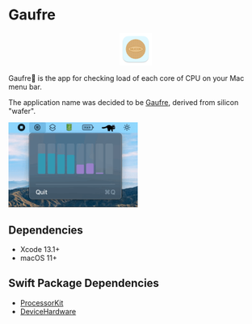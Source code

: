 # Gaufre

<p align="center">
    <img src="materials/gaufre-icon.png" height=64 />
</p>

Gaufre🧇 is the app for checking load of each core of CPU on your Mac menu bar.

The application name was decided to be [Gaufre](https://www.kobe-fugetsudo.co.jp/sweets/gaufres.html), derived from silicon "wafer".

<img src="materials/gaufre.gif" width=256 />

## Dependencies

- Xcode 13.1+
- macOS 11+

## Swift Package Dependencies

- [ProcessorKit](https://github.com/Shakshi3104/ProcessorKit)
- [DeviceHardware](https://github.com/Shakshi3104/DeviceHardware)
